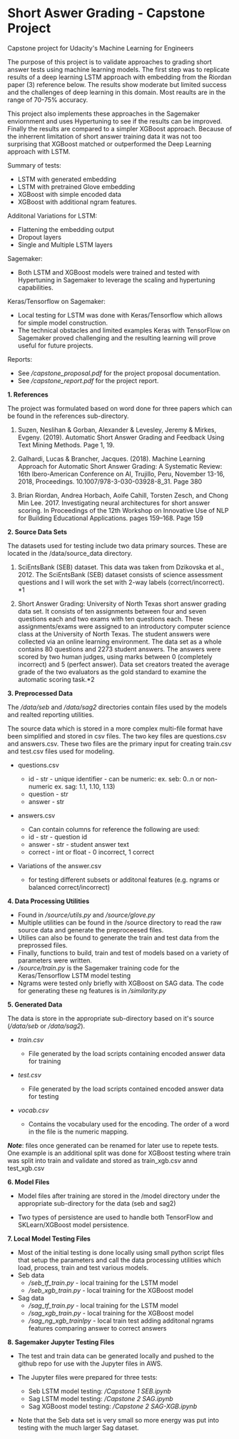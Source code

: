 # Short Aswer Grading - Capstone Project
Capstone project for Udacity's Machine Learning for Engineers

The purpose of this project is to validate approaches to grading short answer tests using machine learning models. 
The first step was to replicate results of a deep learning LSTM approach with embedding from the Riordan paper (3) reference below.
The results show moderate but limited success and the challenges of deep learning in this domain. Most reaults are in the range of 70-75% accuracy.

This project also implements these approaches in the Sagemaker enviornment and uses Hypertuning to see if the results can be improved.
Finally the results are compared to a simpler XGBoost approach. Because of the inherrent limitation of short answer training data it was not too surprising that XGBoost matched or outperformed the Deep Learning approach with LSTM.

Summary of tests:
  * LSTM with generated embedding
  * LSTM with pretrained Glove embedding
  * XGBoost with simple encoded data
  * XGBoost with additional ngram features.

Additonal Variations for LSTM:
  * Flattening the embedding output
  * Dropout layers
  * Single and Multiple LSTM layers
  
Sagemaker:

* Both LSTM and XGBoost models were trained and tested with Hypertuning in Sagemaker to leverage the scaling and hypertuning capabilities.

Keras/Tensorflow on Sagemaker:

* Local testing for LSTM was done with Keras/Tensorflow which allows for simple model construction. 
* The technical obstacles and limited examples Keras with TensorFlow on Sagemaker proved challenging and the resulting learning will prove useful for future projects.             

Reports:

* See */capstone_proposal.pdf* for the project proposal documentation.
* See */capstone_report.pdf* for the project report.

**1. References**  
  
The project was formulated based on word done for three papers which can be found in the references sub-directory.

1. Suzen, Neslihan & Gorban, Alexander & Levesley, Jeremy & Mirkes, Evgeny. (2019). Automatic Short Answer Grading and Feedback Using Text Mining Methods. Page 1, 19.

2. Galhardi, Lucas & Brancher, Jacques. (2018). Machine Learning Approach for Automatic Short Answer Grading: A Systematic Review: 16th Ibero-American Conference on AI, Trujillo, Peru, November 13-16, 2018, Proceedings. 10.1007/978-3-030-03928-8_31. Page 380

3. Brian Riordan, Andrea Horbach, Aoife Cahill, Torsten Zesch, and Chong Min Lee. 2017. Investigating neural architectures for short answer scoring. In Proceedings of the 12th Workshop on Innovative Use of NLP for Building Educational Applications. pages 159–168. Page 159


**2. Source Data Sets**  

The datasets used for testing include two data primary sources. These are located in the /data/source_data directory.

1.	SciEntsBank (SEB) dataset. This data was taken from Dzikovska et al., 2012.  The SciEntsBank (SEB) dataset consists of science assessment questions and I will work the set with 2-way labels (correct/incorrect). *1

2.	Short Answer Grading: University of North Texas short answer grading data set. It consists of ten assignments between four and seven questions each and two exams with ten questions each. These assignments/exams were assigned to an introductory computer science class at the University of North Texas. The student answers were collected via an online learning environment. The data set as a whole contains 80 questions and 2273 student answers. The answers were scored by two human judges, using marks between 0 (completely incorrect) and 5 (perfect answer). Data set creators treated the average grade of the two evaluators as the gold standard to examine the automatic scoring task.*2

**3. Preprocessed Data**

The */data/seb* and */data/sag2* directories contain files used by the models and realted reporting utilities. 

The source data which is stored in a more complex multi-file format have been simplified and stored in csv files.
The two key files are questions.csv and answers.csv. These two files are the primary input for creating train.csv and test.csv files used for modeling.

* questions.csv
  * id - str - unique identifier - can be numeric: ex. seb: 0..n or non-numeric ex. sag: 1.1, 1.10, 1.13)
  * question - str
  * answer - str
* answers.csv
  * Can contain columns for reference the following are used:
  * id - str - question id
  * answer - str - student answer text
  * correct - int or float - 0 incorrect, 1 correct

* Variations of the answer.csv
  * for testing different subsets or additonal features (e.g. ngrams or balanced correct/incorrect)


**4. Data Processing Utilities**

* Found in */source/utils.py* and */source/glove.py*
* Multiple utilities can be found in the /source directory to read the raw source data and generate the preproceesed files.
* Utilies can also be found to generate the train and test data from the preprossed files.
* Finally, functions to build, train and test of models based on a variety of parameters were written.
* */source/train.py* is the Sagemaker training code for the Keras/Tensorflow LSTM model testing
* Ngrams were tested only briefly with XGBoost on SAG data. The code for generating these ng features is in */similarity.py*

**5. Generated Data**

The data is store in the appropriate sub-directory based on it's source (*/data/seb* or */data/sag2*).

* *train.csv*
  * File generated by the load scripts containing encoded answer data for training

* *test.csv*
  * File generated by the load scripts contained encoded answer data for testing
  
* *vocab.csv*
  * Contains the vocabulary used for the encoding. The order of a word in the file is the numeric mapping.  

***Note***: files once generated can be renamed for later use to repete tests. One example is an additional split was done for XGBoost testing where train was split into train and validate and stored as train_xgb.csv annd test_xgb.csv

**6. Model Files**

* Model files after training are stored in the /model directory under the appropriate sub-directory for the data (seb and sag2)

* Two types of persistence are used to handle both TensorFlow and SKLearn/XGBoost model persistence.

**7. Local Model Testing Files**

* Most of the initial testing is done locally using small python script files that setup the parameters and call the data processing utilities which load, process, train and test various models.
* Seb data
    * */seb_tf_train.py* - local training for the LSTM model
    * */seb_xgb_train.py* - local training for the XGBoost model
* Sag data    
    * */sag_tf_train.py* - local training for the LSTM model
    * */sag_xgb_train.py* - local training for the XGBoost model
    * */sag_ng_xgb_trainlpy* - local train test adding additonal ngrams features comparing answer to correct answers
    
**8. Sagemaker Jupyter Testing Files**

* The test and train data can be generated locally and pushed to the github repo for use with the Jupyter files in AWS.
* The Jupyter files were prepared for three tests:
  * Seb LSTM model testing: */Capstone 1 SEB.ipynb*
  * Sag LSTM model testing: */Capstone 2 SAG.ipynb*
  * Sag XGBoost model testing: */Capstone 2 SAG-XGB.ipynb*
  
* Note that the Seb data set is very small so more energy was put into testing with the much larger Sag dataset.    
      

  